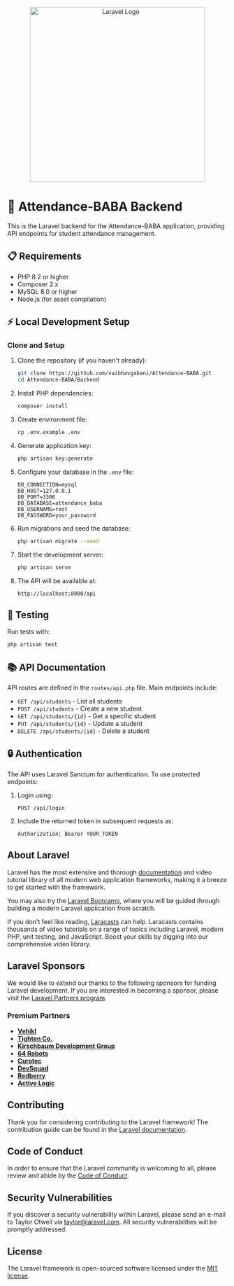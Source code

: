 <p align="center"><a href="https://laravel.com" target="_blank"><img src="https://raw.githubusercontent.com/laravel/art/master/logo-lockup/5%20SVG/2%20CMYK/1%20Full%20Color/laravel-logolockup-cmyk-red.svg" width="400" alt="Laravel Logo"></a></p>

# 🚀 Attendance-BABA Backend

This is the Laravel backend for the Attendance-BABA application, providing API endpoints for student attendance management.

## 📋 Requirements

- PHP 8.2 or higher
- Composer 2.x
- MySQL 8.0 or higher
- Node.js (for asset compilation)

## ⚡ Local Development Setup

### Clone and Setup

1. Clone the repository (if you haven't already):
   ```bash
   git clone https://github.com/vaibhavgabani/Attendance-BABA.git
   cd Attendance-BABA/Backend
   ```

2. Install PHP dependencies:
   ```bash
   composer install
   ```

3. Create environment file:
   ```bash
   cp .env.example .env
   ```

4. Generate application key:
   ```bash
   php artisan key:generate
   ```

5. Configure your database in the `.env` file:
   ```
   DB_CONNECTION=mysql
   DB_HOST=127.0.0.1
   DB_PORT=3306
   DB_DATABASE=attendance_baba
   DB_USERNAME=root
   DB_PASSWORD=your_password
   ```

6. Run migrations and seed the database:
   ```bash
   php artisan migrate --seed
   ```

7. Start the development server:
   ```bash
   php artisan serve
   ```

8. The API will be available at:
   ```
   http://localhost:8000/api
   ```

## 🧪 Testing

Run tests with:

```bash
php artisan test
```

## 📚 API Documentation

API routes are defined in the `routes/api.php` file. Main endpoints include:

- `GET /api/students` - List all students
- `POST /api/students` - Create a new student
- `GET /api/students/{id}` - Get a specific student
- `PUT /api/students/{id}` - Update a student
- `DELETE /api/students/{id}` - Delete a student

## 🔒 Authentication

The API uses Laravel Sanctum for authentication. To use protected endpoints:

1. Login using:
   ```
   POST /api/login
   ```

2. Include the returned token in subsequent requests as:
   ```
   Authorization: Bearer YOUR_TOKEN
   ```

## About Laravel

Laravel has the most extensive and thorough [documentation](https://laravel.com/docs) and video tutorial library of all modern web application frameworks, making it a breeze to get started with the framework.

You may also try the [Laravel Bootcamp](https://bootcamp.laravel.com), where you will be guided through building a modern Laravel application from scratch.

If you don't feel like reading, [Laracasts](https://laracasts.com) can help. Laracasts contains thousands of video tutorials on a range of topics including Laravel, modern PHP, unit testing, and JavaScript. Boost your skills by digging into our comprehensive video library.

## Laravel Sponsors

We would like to extend our thanks to the following sponsors for funding Laravel development. If you are interested in becoming a sponsor, please visit the [Laravel Partners program](https://partners.laravel.com).

### Premium Partners

- **[Vehikl](https://vehikl.com)**
- **[Tighten Co.](https://tighten.co)**
- **[Kirschbaum Development Group](https://kirschbaumdevelopment.com)**
- **[64 Robots](https://64robots.com)**
- **[Curotec](https://www.curotec.com/services/technologies/laravel)**
- **[DevSquad](https://devsquad.com/hire-laravel-developers)**
- **[Redberry](https://redberry.international/laravel-development)**
- **[Active Logic](https://activelogic.com)**

## Contributing

Thank you for considering contributing to the Laravel framework! The contribution guide can be found in the [Laravel documentation](https://laravel.com/docs/contributions).

## Code of Conduct

In order to ensure that the Laravel community is welcoming to all, please review and abide by the [Code of Conduct](https://laravel.com/docs/contributions#code-of-conduct).

## Security Vulnerabilities

If you discover a security vulnerability within Laravel, please send an e-mail to Taylor Otwell via [taylor@laravel.com](mailto:taylor@laravel.com). All security vulnerabilities will be promptly addressed.

## License

The Laravel framework is open-sourced software licensed under the [MIT license](https://opensource.org/licenses/MIT).
